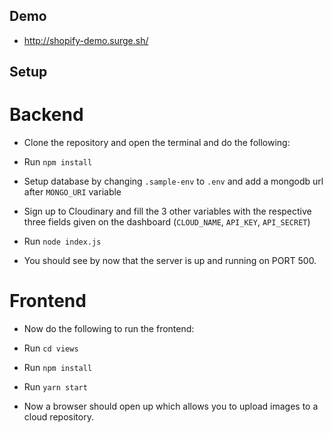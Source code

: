 ## Demo
- http://shopify-demo.surge.sh/

## Setup

# Backend
- Clone the repository and open the terminal and do the following:

- Run `npm install` 

- Setup database by changing `.sample-env` to `.env` and add a mongodb url after `MONGO_URI` variable

- Sign up to Cloudinary and fill the 3 other variables with the respective three fields given on the dashboard (`CLOUD_NAME`, `API_KEY`, `API_SECRET`)


- Run `node index.js`

- You should see by now that the server is up and running on PORT 500.

# Frontend
- Now do the following to run the frontend:

- Run `cd views`

- Run `npm install`

- Run `yarn start`

- Now a browser should open up which allows you to upload images to a cloud repository.

